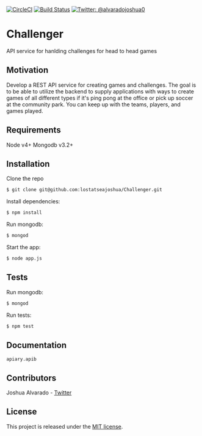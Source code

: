 [![CircleCI](https://circleci.com/gh/lostatseajoshua/Challenger.svg?style=svg)](https://circleci.com/gh/lostatseajoshua/Challenger)
[![Build Status](https://travis-ci.org/lostatseajoshua/Challenger.svg?branch=master)](https://travis-ci.org/lostatseajoshua/Challenger)
[![Twitter: @alvaradojoshua0](https://img.shields.io/badge/contact-@alvaradojoshua0-blue.svg?style=flat)](https://twitter.com/alvaradojoshua0)

# Challenger
API service for hanlding challenges for head to head games

## Motivation
Develop a REST API service for creating games and challenges. The goal is to be able to utilize the backend to supply applications with ways to create games of all different types if it's ping pong at the office or pick up soccer at the community park. You can keep up with the teams, players, and games played.

## Requirements
Node v4+
Mongodb v3.2+

## Installation

Clone the repo

```bash
$ git clone git@github.com:lostatseajoshua/Challenger.git
```

Install dependencies:

```bash
$ npm install
```

Run mongodb:

```bash
$ mongod
```

Start the app:

```bash
$ node app.js
```

## Tests

Run mongodb:

```bash
$ mongod
```

Run tests:

```bash
$ npm test
```

## Documentation
`apiary.apib`

## Contributors
Joshua Alvarado - [Twitter](https://www.twitter.com/alvaradojoshua0)

## License
This project is released under the [MIT license](https://github.com/realm/jazzy/blob/master/LICENSE).
